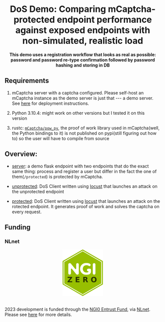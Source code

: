 <div align="center" >

# DoS Demo: Comparing mCaptcha-protected endpoint performance against exposed endpoints with non-simulated, realistic load

**This demo uses a registration workflow that looks as real as
possible: password and password re-type confirmation followed by
password hashing and storing in DB**

</div>

## Requirements

1. mCaptcha server with a captcha configured. Please self-host an
   mCaptcha instance as the demo server is just that --- a demo server. See
   [here](https://github.com/mCaptcha/mCaptcha/blob/master/docs/DEPLOYMENT.md)
   for deployment instructions.

2. Python 3.10.4: might work on other versions but I tested it on this
   version

3. rustc: [`mCaptcha/pow_py`](https://github.com/mCaptcha/pow_py), the
   proof of work library used in mCaptcha(well, the Python bindings to
   it) is not published on pypi(still figuring out how to) so the user
   will have to compile from source

## Overview:

-   [server](./server/): a demo flask endpoint with two endpoints that do
    the exact same thing: process and register a user but differ in the
    fact the one of them(`/protected`) is protected by mCaptcha.

-   [unprotected](./unprotected): DoS Client written using
    [locust](https://locust.io) that launches an attack on the unprotected
    endpoint

-   [protected](./unprotected): DoS Client written using
    [locust](https://locust.io) that launches an attack on the rotected
    endpoint. It generates proof of work and solves the captcha on every
    request.

## Funding

### NLnet

<div align="center">
	<img
		height="150px"
		alt="NLnet NGIZero logo"
		src="./docs/third-party/NGIZero-green.hex.svg"
	/>
</div>

<br />

2023 development is funded through the [NGI0 Entrust
Fund](https://nlnet.nl/entrust), via [NLnet](https://nlnet.nl/). Please
see [here](https://nlnet.nl/project/mCaptcha/) for more details.
